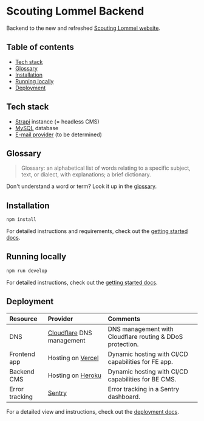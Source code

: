 # Scouting Lommel Backend

Backend to the new and refreshed [Scouting Lommel website](https://www.scoutinglommel.be).

## Table of contents

- [Tech stack](#tech-stack)
- [Glossary](#glossary)
- [Installation](#installation)
- [Running locally](#running-locally)
- [Deployment](#deployment)

## Tech stack

- [Strapi](https://www.strapi.io) instance (= headless CMS)
- [MySQL](https://www.mysql.com) database
- [E-mail provider](/documentation/e-mail-setup.md) (to be determined)

## Glossary

> Glossary: an alphabetical list of words relating to a specific subject, text, or dialect, with explanations; a brief dictionary.

Don't understand a word or term? Look it up in the [glossary](/documentation/glossary.md).

## Installation

```bash
npm install
```

For detailed instructions and requirements, check out the [getting started docs](/documentation/getting-started.md).

## Running locally

```bash
npm run develop
```

For detailed instructions, check out the [getting started docs](/documentation/getting-started.md#running-locally).

## Deployment

| Resource       | Provider                                                 | Comments                                                  |
| :------------- | :------------------------------------------------------- | :-------------------------------------------------------- |
| DNS            | [Cloudflare](https://www.cloudflare.com/) DNS management | DNS management with Cloudflare routing & DDoS protection. |
| Frontend app   | Hosting on [Vercel](https://www.vercel.com)              | Dynamic hosting with CI/CD capabilities for FE app.       |
| Backend CMS    | Hosting on [Heroku](https://www.heroku.com)              | Dynamic hosting with CI/CD capabilities for BE CMS.       |
| Error tracking | [Sentry](https://www.sentry.com)                         | Error tracking in a Sentry dashboard.                     |

For a detailed view and instructions, check out the [deployment docs](/documentation/deployment.md).

